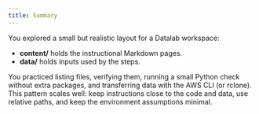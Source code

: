 ```yaml
---
title: Summary
---
```


You explored a small but realistic layout for a Datalab workspace:

- **content/** holds the instructional Markdown pages.
- **data/** holds inputs used by the steps.

You practiced listing files, verifying them, running a small Python check without extra packages, and transferring data with the AWS CLI (or rclone). This pattern scales well: keep instructions close to the code and data, use relative paths, and keep the environment assumptions minimal.

